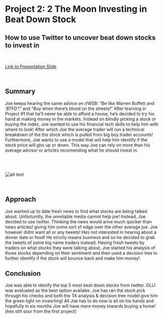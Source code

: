 # **Project 2: 2 The Moon Investing in Beat Down Stock**



## **How to use Twitter to uncover beat down stocks to invest in**
<br>

[Link to Presentation Slide](https://docs.google.com/presentation/d/1A7j_rd_NJ1f8fc_Icdgv4Cbkd_kK7q725bJMzFZ03ew/edit)

<br>

## Summary
Joe keeps hearing the same advice on r/WSB: “Be like Warren Buffett and ‘BTFD’!” and “Buy when there’s blood on the streets!” After learning in Project #1 that he’ll never be able to afford a house, he’s decided to try his hand at making money in the markets. Instead on blindly picking a stock or buying the index, Joe wanted to use his financial tech skills to help him with where to look! After which Joe the average trader will run a technical breakdown of the the stock which is pulled from big boy trader accounts! Furthermore, Joe wants to use a model that will help him identify if the stock price will gho up or down. This way Joe can rely on more than his average advisor or articles recomending what he should invest in. 

<br>


<br>


![alt text](https://github.com/JakeKJShin/2_The_Moon_Investing_Beat_Down_Stock/tree/main/readme%20Images/to/fat-twitter.png)

<br>

## **Approach**
Joe wanted up to date fresh news to find what stocks are being talked about. Unfortunitly, the unreliable media cannot help joe! Instead, Joe decided to use twitter. Thinking the news would arive much quicker than news articles! giving him some sort of edge over the other average joe. Joe however didnt want all or any tweets! Hes not interested in hearing about a dinner date or food! He strictly means business and so he decided to grab the tweets of some big name traders instead. Having fresh tweets by traders on what stocks they were talking about, Joe started his analysis of those stocks depending on their sentiment and then used a decision tree to further identify if the stock will bounce back and make him money!  







## **Conclusion**
Joe was able to idenify the top 5 most beat down stocks from twitter. OLLI was evaluated as the best option availabe. Joe has ran the stock pick through his checks and both the TA analysis & decision tree model give him the green  light on invesrting! All Joe has to do now is sit on his hands and hopefully in six months Joe will have more money towards buying a home! (hes still sour from the first project) 